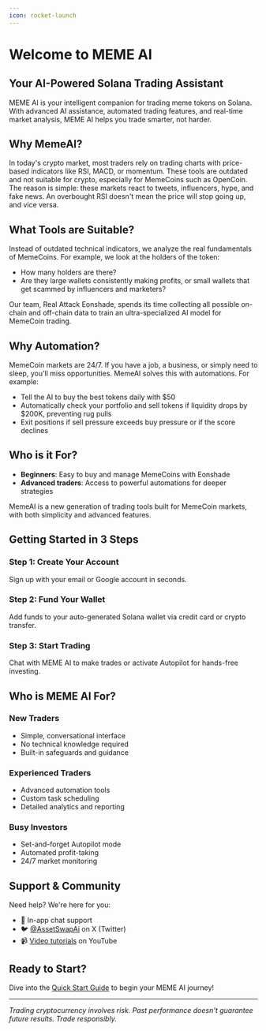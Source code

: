 ```yaml
---
icon: rocket-launch
---
```


# Welcome to MEME AI

## Your AI-Powered Solana Trading Assistant

MEME AI is your intelligent companion for trading meme tokens on Solana. With advanced AI assistance, automated trading features, and real-time market analysis, MEME AI helps you trade smarter, not harder.

## Why MemeAI?

In today's crypto market, most traders rely on trading charts with price-based indicators like RSI, MACD, or momentum. These tools are outdated and not suitable for crypto, especially for MemeCoins such as OpenCoin. The reason is simple: these markets react to tweets, influencers, hype, and fake news. An overbought RSI doesn't mean the price will stop going up, and vice versa.

## What Tools are Suitable?

Instead of outdated technical indicators, we analyze the real fundamentals of MemeCoins. For example, we look at the holders of the token:
- How many holders are there?
- Are they large wallets consistently making profits, or small wallets that get scammed by influencers and marketers?

Our team, Real Attack Eonshade, spends its time collecting all possible on-chain and off-chain data to train an ultra-specialized AI model for MemeCoin trading.

## Why Automation?

MemeCoin markets are 24/7. If you have a job, a business, or simply need to sleep, you'll miss opportunities. MemeAI solves this with automations. For example:
- Tell the AI to buy the best tokens daily with $50
- Automatically check your portfolio and sell tokens if liquidity drops by $200K, preventing rug pulls
- Exit positions if sell pressure exceeds buy pressure or if the score declines

## Who is it For?

- **Beginners**: Easy to buy and manage MemeCoins with Eonshade
- **Advanced traders**: Access to powerful automations for deeper strategies

MemeAI is a new generation of trading tools built for MemeCoin markets, with both simplicity and advanced features.

## Getting Started in 3 Steps

### Step 1: Create Your Account
Sign up with your email or Google account in seconds.

### Step 2: Fund Your Wallet
Add funds to your auto-generated Solana wallet via credit card or crypto transfer.

### Step 3: Start Trading
Chat with MEME AI to make trades or activate Autopilot for hands-free investing.

## Who is MEME AI For?

### New Traders
- Simple, conversational interface
- No technical knowledge required
- Built-in safeguards and guidance

### Experienced Traders
- Advanced automation tools
- Custom task scheduling
- Detailed analytics and reporting

### Busy Investors
- Set-and-forget Autopilot mode
- Automated profit-taking
- 24/7 market monitoring

## Support & Community

Need help? We're here for you:
- 📧 In-app chat support
- 🐦 [@AssetSwapAi](https://x.com/AssetSwapAi) on X (Twitter)
- 📹 [Video tutorials](https://www.youtube.com/@assetswap) on YouTube

## Ready to Start?

Dive into the [Quick Start Guide](getting-started/quick-start.md) to begin your MEME AI journey!

---

*Trading cryptocurrency involves risk. Past performance doesn't guarantee future results. Trade responsibly.*
